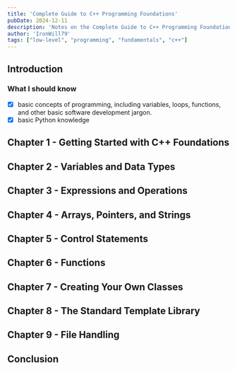 ```yaml
---
title: 'Complete Guide to C++ Programming Foundations'
pubDate: 2024-12-11
description: 'Notes on the Complete Guide to C++ Programming Foundations course on LinkedInLearning'
author: 'IronWill79'
tags: ["low-level", "programming", "fundamentals", "c++"]
---
```


## Introduction

### What I should know

- [x] basic concepts of programming, including variables, loops, functions, and other basic software development jargon.
- [x] basic Python knowledge

## Chapter 1 - Getting Started with C++ Foundations
## Chapter 2 - Variables and Data Types
## Chapter 3 - Expressions and Operations
## Chapter 4 - Arrays, Pointers, and Strings
## Chapter 5 - Control Statements
## Chapter 6 - Functions
## Chapter 7 - Creating Your Own Classes
## Chapter 8 - The Standard Template Library
## Chapter 9 - File Handling
## Conclusion
